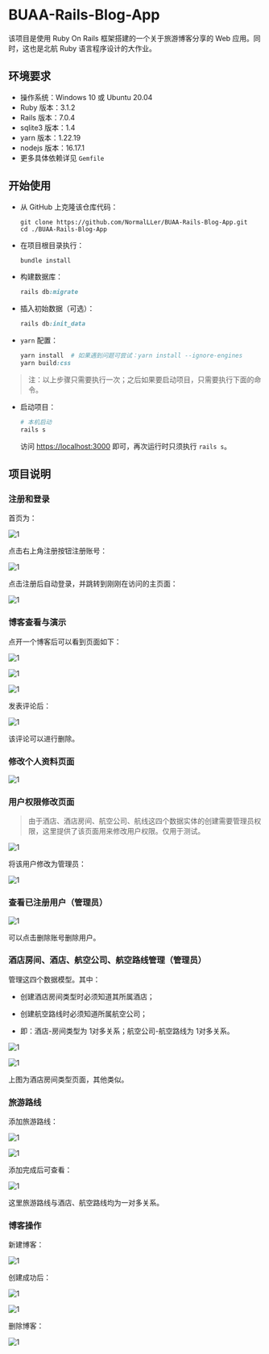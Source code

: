 # BUAA-Rails-Blog-App

该项目是使用 Ruby On Rails 框架搭建的一个关于旅游博客分享的 Web 应用。同时，这也是北航 Ruby 语言程序设计的大作业。

## 环境要求

- 操作系统：Windows 10 或 Ubuntu 20.04
- Ruby 版本：3.1.2
- Rails 版本：7.0.4
- sqlite3 版本：1.4
- yarn 版本：1.22.19
- nodejs 版本：16.17.1
- 更多具体依赖详见 `Gemfile`

## 开始使用

- 从 GitHub 上克隆该仓库代码：

  ```shell
  git clone https://github.com/NormalLLer/BUAA-Rails-Blog-App.git
  cd ./BUAA-Rails-Blog-App
  ```

- 在项目根目录执行：

  ```ruby
  bundle install
  ```

- 构建数据库：

  ```ruby
  rails db:migrate
  ```

- 插入初始数据（可选）：

  ```ruby
  rails db:init_data
  ```

- `yarn` 配置：

  ```ruby
  yarn install  # 如果遇到问题可尝试：yarn install --ignore-engines
  yarn build:css
  ```

> 注：以上步骤只需要执行一次；之后如果要启动项目，只需要执行下面的命令。

- 启动项目：

  ```ruby
  # 本机启动
  rails s
  ```

  访问 [https://localhost:3000](https://localhost:3000) 即可，再次运行时只须执行 `rails s`。

## 项目说明

### 注册和登录

首页为：

![1](./img/1.png)

点击右上角注册按钮注册账号：

![1](./img/2.png)

点击注册后自动登录，并跳转到刚刚在访问的主页面：

![1](./img/3.png)

### 博客查看与演示

点开一个博客后可以看到页面如下：

![1](./img/4.png)

![1](./img/5.png)

![1](./img/6.png)

发表评论后：

![1](./img/7.png)

该评论可以进行删除。

### 修改个人资料页面

![1](./img/8.png)

### 用户权限修改页面

> 由于酒店、酒店房间、航空公司、航线这四个数据实体的创建需要管理员权限，这里提供了该页面用来修改用户权限。仅用于测试。

![1](./img/9.png)

将该用户修改为管理员：

![1](./img/10.png)

### 查看已注册用户（管理员）

![1](./img/11.png)

可以点击删除账号删除用户。

### 酒店房间、酒店、航空公司、航空路线管理（管理员）

管理这四个数据模型。其中：

- 创建酒店房间类型时必须知道其所属酒店；

- 创建航空路线时必须知道所属航空公司；

- 即：酒店-房间类型为 1对多关系；航空公司-航空路线为 1对多关系。

![1](./img/12.png)

![1](./img/13.png)

上图为酒店房间类型页面，其他类似。

### 旅游路线

添加旅游路线：

![1](./img/14.png)

![1](./img/15.png)

添加完成后可查看：

![1](./img/16.png)

这里旅游路线与酒店、航空路线均为一对多关系。

### 博客操作

新建博客：

![1](./img/17.png)

创建成功后：

![1](./img/18.png)

![1](./img/19.png)

删除博客：

![1](./img/20.png)

